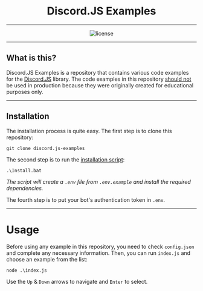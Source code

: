 <h1 align="center">Discord.JS Examples</h1>
<hr>

<p align="center">
    <img src="https://img.shields.io/github/license/JakyeRU/discord.js-examples?style=for-the-badge" alt="license">
</p>
<hr>

## What is this?
Discord.JS Examples is a repository that contains various code examples for the [Discord.JS](https://discord.js.org/#/docs/main/v12/general/welcome) library. The code examples in this repository <u>should not</u> be used in production because they were originally created for educational purposes only.
<hr>

## Installation
The installation process is quite easy. The first step is to clone this repository:
```batch
git clone discord.js-examples
```
The second step is to run the [installation script](https://github.com/JakyeRU/discord.js-examples/blob/master/Install.bat):
```batch
.\Install.bat
```
<i>The script will create a `.env` file from `.env.example` and install the required dependencies.</i>

The fourth step is to put your bot's authentication token in `.env`.

<hr>

# Usage
Before using any example in this repository, you need to check `config.json` and complete any necessary information.
Then, you can run `index.js` and choose an example from the list:
```batch
node .\index.js
```
Use the `Up` & `Down` arrows to navigate and `Enter` to select.